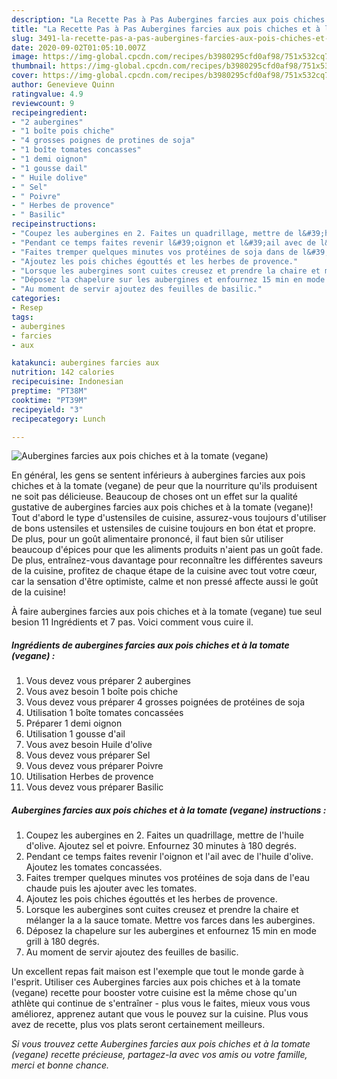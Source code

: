 ```yaml
---
description: "La Recette Pas à Pas Aubergines farcies aux pois chiches et à la tomate (vegane)"
title: "La Recette Pas à Pas Aubergines farcies aux pois chiches et à la tomate (vegane)"
slug: 3491-la-recette-pas-a-pas-aubergines-farcies-aux-pois-chiches-et-a-la-tomate-vegane
date: 2020-09-02T01:05:10.007Z
image: https://img-global.cpcdn.com/recipes/b3980295cfd0af98/751x532cq70/aubergines-farcies-aux-pois-chiches-et-a-la-tomate-vegane-photo-principale-de-la-recette.jpg
thumbnail: https://img-global.cpcdn.com/recipes/b3980295cfd0af98/751x532cq70/aubergines-farcies-aux-pois-chiches-et-a-la-tomate-vegane-photo-principale-de-la-recette.jpg
cover: https://img-global.cpcdn.com/recipes/b3980295cfd0af98/751x532cq70/aubergines-farcies-aux-pois-chiches-et-a-la-tomate-vegane-photo-principale-de-la-recette.jpg
author: Genevieve Quinn
ratingvalue: 4.9
reviewcount: 9
recipeingredient:
- "2 aubergines"
- "1 boîte pois chiche"
- "4 grosses poignes de protines de soja"
- "1 boîte tomates concasses"
- "1 demi oignon"
- "1 gousse dail"
- " Huile dolive"
- " Sel"
- " Poivre"
- " Herbes de provence"
- " Basilic"
recipeinstructions:
- "Coupez les aubergines en 2. Faites un quadrillage, mettre de l&#39;huile d&#39;olive. Ajoutez sel et poivre. Enfournez 30 minutes à 180 degrés."
- "Pendant ce temps faites revenir l&#39;oignon et l&#39;ail avec de l&#39;huile d&#39;olive. Ajoutez les tomates concassées."
- "Faites tremper quelques minutes vos protéines de soja dans de l&#39;eau chaude puis les ajouter avec les tomates."
- "Ajoutez les pois chiches égouttés et les herbes de provence."
- "Lorsque les aubergines sont cuites creusez et prendre la chaire et mélanger la a la sauce tomate. Mettre vos farces dans les aubergines."
- "Déposez la chapelure sur les aubergines et enfournez 15 min en mode grill à 180 degrés."
- "Au moment de servir ajoutez des feuilles de basilic."
categories:
- Resep
tags:
- aubergines
- farcies
- aux

katakunci: aubergines farcies aux 
nutrition: 142 calories
recipecuisine: Indonesian
preptime: "PT38M"
cooktime: "PT39M"
recipeyield: "3"
recipecategory: Lunch

---
```



![Aubergines farcies aux pois chiches et à la tomate (vegane)](https://img-global.cpcdn.com/recipes/b3980295cfd0af98/751x532cq70/aubergines-farcies-aux-pois-chiches-et-a-la-tomate-vegane-photo-principale-de-la-recette.jpg)

En général, les gens se sentent inférieurs à aubergines farcies aux pois chiches et à la tomate (vegane) de peur que la nourriture qu'ils produisent ne soit pas délicieuse. Beaucoup de choses ont un effet sur la qualité gustative de aubergines farcies aux pois chiches et à la tomate (vegane)! Tout d'abord le type d'ustensiles de cuisine, assurez-vous toujours d'utiliser de bons ustensiles et ustensiles de cuisine toujours en bon état et propre. De plus, pour un goût alimentaire prononcé, il faut bien sûr utiliser beaucoup d'épices pour que les aliments produits n'aient pas un goût fade. De plus, entraînez-vous davantage pour reconnaître les différentes saveurs de la cuisine, profitez de chaque étape de la cuisine avec tout votre cœur, car la sensation d'être optimiste, calme et non pressé affecte aussi le goût de la cuisine!

<!--inarticleads1-->

À faire aubergines farcies aux pois chiches et à la tomate (vegane) tue seul besion 11 Ingrédients et 7 pas. Voici comment vous cuire il.

##### Ingrédients de aubergines farcies aux pois chiches et à la tomate (vegane) :

1. Vous devez vous préparer 2 aubergines
1. Vous avez besoin 1 boîte pois chiche
1. Vous devez vous préparer 4 grosses poignées de protéines de soja
1. Utilisation 1 boîte tomates concassées
1. Préparer 1 demi oignon
1. Utilisation 1 gousse d&#39;ail
1. Vous avez besoin  Huile d&#39;olive
1. Vous devez vous préparer  Sel
1. Vous devez vous préparer  Poivre
1. Utilisation  Herbes de provence
1. Vous devez vous préparer  Basilic




<!--inarticleads2-->

##### Aubergines farcies aux pois chiches et à la tomate (vegane) instructions :

1. Coupez les aubergines en 2. Faites un quadrillage, mettre de l&#39;huile d&#39;olive. Ajoutez sel et poivre. Enfournez 30 minutes à 180 degrés.
1. Pendant ce temps faites revenir l&#39;oignon et l&#39;ail avec de l&#39;huile d&#39;olive. Ajoutez les tomates concassées.
1. Faites tremper quelques minutes vos protéines de soja dans de l&#39;eau chaude puis les ajouter avec les tomates.
1. Ajoutez les pois chiches égouttés et les herbes de provence.
1. Lorsque les aubergines sont cuites creusez et prendre la chaire et mélanger la a la sauce tomate. Mettre vos farces dans les aubergines.
1. Déposez la chapelure sur les aubergines et enfournez 15 min en mode grill à 180 degrés.
1. Au moment de servir ajoutez des feuilles de basilic.




<!--inarticleads1-->

<p>
Un excellent repas fait maison est l'exemple que tout le monde garde à l'esprit. Utiliser ces Aubergines farcies aux pois chiches et à la tomate (vegane) recette pour booster votre cuisine est la même chose qu'un athlète qui continue de s'entraîner - plus vous le faites, mieux vous vous améliorez, apprenez autant que vous le pouvez sur la cuisine. Plus vous avez de recette, plus vos plats seront certainement meilleurs.
</p>

<p>
<i>Si vous trouvez cette Aubergines farcies aux pois chiches et à la tomate (vegane) recette précieuse, partagez-la avec vos amis ou votre famille, merci et bonne chance.</i>
</p>
